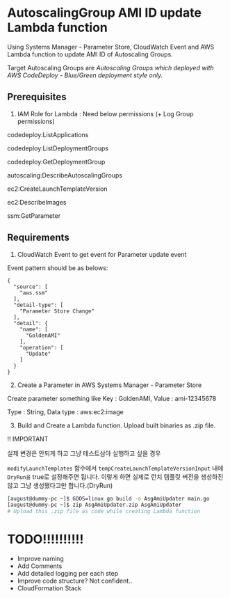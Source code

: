 # AutoscalingGroup AMI ID update Lambda function

Using Systems Manager - Parameter Store, CloudWatch Event and AWS Lambda function to update AMI ID of Autoscaling Groups.

Target Autoscaling Groups are *Autoscaling Groups which deployed with AWS CodeDeploy - Blue/Green deployment style only.*


## Prerequisites

1. IAM Role for Lambda : Need below permissions (+ Log Group permissions)

codedeploy:ListApplications

codedeploy:ListDeploymentGroups

codedeploy:GetDeploymentGroup

autoscaling:DescribeAutoscalingGroups

ec2:CreateLaunchTemplateVersion

ec2:DescribeImages

ssm:GetParameter

## Requirements

1. CloudWatch Event to get event for Parameter update event

Event pattern should be as belows:


```
{
  "source": [
    "aws.ssm"
  ],
  "detail-type": [
    "Parameter Store Change"
  ],
  "detail": {
    "name": [
      "GoldenAMI"
    ],
    "operation": [
      "Update"
    ]
  }
}
```

2. Create a Parameter in AWS Systems Manager - Parameter Store

Create parameter something like Key : GoldenAMI, Value : ami-12345678

Type : String, Data type : aws:ec2:image

3. Build and Create a Lambda function. Upload built binaries as .zip file.

!! IMPORTANT

실제 변경은 안되게 하고 그냥 테스트삼아 실행하고 싶을 경우

`modifyLaunchTemplates` 함수에서 `tempCreateLaunchTemplateVersionInput` 내에 `DryRun을` true로 설정해주면 됩니다.
이렇게 하면 실제로 런치 템플릿 버전을 생성하진 않고 그냥 생성됐다고만 합니다.(DryRun)

```bash
[august@dummy-pc ~]$ GOOS=linux go build -o AsgAmiUpdater main.go
[august@dummy-pc ~]$ zip AsgAmiUpdater.zip AsgAmiUpdater
# Upload this .zip file as code while creating Lambda function
```

# TODO!!!!!!!!!!
- Improve naming
- Add Comments
- Add detailed logging per each step
- Improve code structure? Not confident..
- CloudFormation Stack
